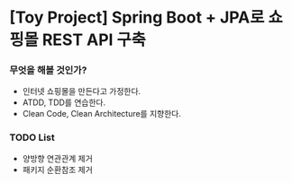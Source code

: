# [Toy Project] Spring Boot + JPA로 쇼핑몰 REST API 구축

### 무엇을 해볼 것인가?
* 인터넷 쇼핑몰을 만든다고 가정한다.
* ATDD, TDD를 연습한다.
* Clean Code, Clean Architecture를 지향한다.

### TODO List
* 양방향 연관관계 제거
* 패키지 순환참조 제거